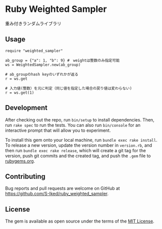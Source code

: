 # Ruby Weighted Sampler

重み付きランダムライブラリ


## Usage

    require "weighted_sampler"
    
    ab_group = {"a": 1, "b": 9} #　weightは整数のみ指定可能
    ws = WeightedSampler.new(ab_group)

    # ab_groupのhash keyのいずれかが返る
    r = ws.get

    # 入力値(整数）を元に判定（同じ値を指定した場合の戻り値は変わらない)
    r = ws.get(1)

## Development

After checking out the repo, run `bin/setup` to install dependencies. Then, run `rake spec` to run the tests. You can also run `bin/console` for an interactive prompt that will allow you to experiment.

To install this gem onto your local machine, run `bundle exec rake install`. To release a new version, update the version number in `version.rb`, and then run `bundle exec rake release`, which will create a git tag for the version, push git commits and the created tag, and push the `.gem` file to [rubygems.org](https://rubygems.org).

## Contributing

Bug reports and pull requests are welcome on GitHub at https://github.com/S-Iked/ruby_weighted_sampler.

## License

The gem is available as open source under the terms of the [MIT License](https://opensource.org/licenses/MIT).

